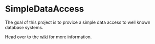 # SimpleDataAccess

The goal of this project is to provice a simple data access to well known database systems.

Head over to the [wiki](https://github.com/Roemer/SimpleDataAccess/wiki) for more information.
